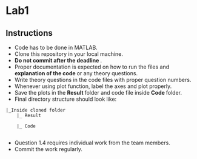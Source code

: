 # Lab1

## Instructions
- Code has to be done in MATLAB.
- Clone this repository in your local machine.
- <strong> Do not commit after the deadline </strong>.
- Proper documentation is expected on how to run the files and <strong> explanation of the code </strong> or any theory questions.
- Write theory questions in the code files with proper question numbers.
- Whenever using plot function, label the axes and plot properly.
- Save the plots in the <strong> Result </strong> folder and code file inside <strong> Code </strong> folder.
- Final directory structure should look like: <br>
```
|_Inside cloned folder
    |_ Result
               
    |_ Code
               
```
- Question 1.4 requires individual work from the team members. 
- Commit the work regularly.